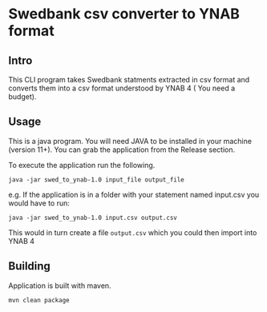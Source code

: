 # Swedbank csv converter to YNAB format

## Intro

This CLI program takes Swedbank statments extracted in csv format and converts them into a csv format understood by YNAB
4 (
You need a budget).

## Usage

This is a java program. You will need JAVA to be installed in your machine (version 11+). You can grab the application
from the Release section.

To execute the application run the following.

```shell
java -jar swed_to_ynab-1.0 input_file output_file
```

e.g. If the application is in a folder with your statement named input.csv you would have to run:

```shell
java -jar swed_to_ynab-1.0 input.csv output.csv
```

This would in turn create a file `output.csv` which you could then import into YNAB 4

## Building

Application is built with maven.

```shell
mvn clean package
```